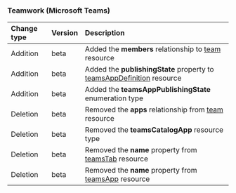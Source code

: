 ### Teamwork (Microsoft Teams)

| **Change type** | **Version** | **Description** |
|:---|:---|:---|
|Addition|beta|Added the **members** relationship to [team](/graph/api/resources/team?view=graph-rest-beta) resource|
|Addition|beta|Added the **publishingState** property to [teamsAppDefinition](/graph/api/resources/teamsAppDefinition?view=graph-rest-beta) resource|
|Addition|beta|Added the **teamsAppPublishingState** enumeration type|
|Deletion|beta|Removed the **apps** relationship from [team](/graph/api/resources/team?view=graph-rest-beta) resource|
|Deletion|beta|Removed the **teamsCatalogApp** resource type|
|Deletion|beta|Removed the **name** property from [teamsTab](/graph/api/resources/teamsTab?view=graph-rest-beta) resource|
|Deletion|beta|Removed the **name** property from [teamsApp](/graph/api/resources/teamsApp?view=graph-rest-beta) resource|
